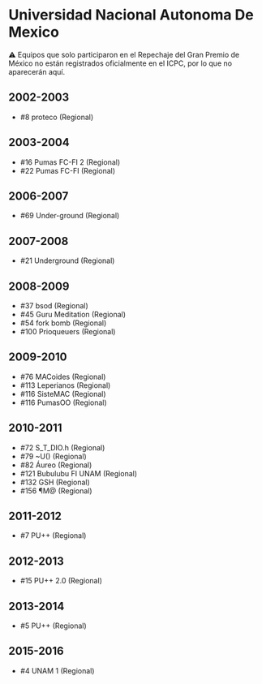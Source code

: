# Universidad Nacional Autonoma De Mexico

:warning: Equipos que solo participaron en el Repechaje del Gran Premio de México no están registrados oficialmente en el ICPC, por lo que no aparecerán aquí.

## 2002-2003

- #8 proteco (Regional)

## 2003-2004

- #16 Pumas FC-FI 2 (Regional)
- #22 Pumas FC-FI (Regional)

## 2006-2007

- #69 Under-ground (Regional)

## 2007-2008

- #21 Underground (Regional)

## 2008-2009

- #37 bsod (Regional)
- #45 Guru Meditation (Regional)
- #54 fork bomb (Regional)
- #100 Prioqueuers (Regional)

## 2009-2010

- #76 MACoides (Regional)
- #113 Leperianos (Regional)
- #116 SisteMAC (Regional)
- #116 PumasOO (Regional)

## 2010-2011

- #72 S_T_DIO.h (Regional)
- #79 ~U() (Regional)
- #82 Áureo (Regional)
- #121 Bubulubu FI UNAM (Regional)
- #132 GSH (Regional)
- #156 ¶M@ (Regional)

## 2011-2012

- #7 PU++ (Regional)

## 2012-2013

- #15 PU++ 2.0 (Regional)

## 2013-2014

- #5 PU++ (Regional)

## 2015-2016

- #4 UNAM 1 (Regional)


